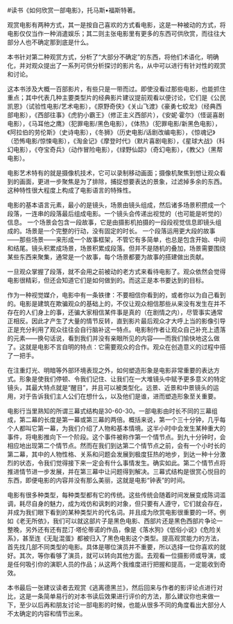 #读书《如何欣赏一部电影》，托马斯•福斯特著。

观赏电影有两种方式，其一是按自己喜欢的方式看电影，这是一种被动的方式，将电影仅仅当作一种消遣娱乐；其二则主张电影里有更多的东西可供欣赏，而往往大部分人也不确定那到底是什么。

本书针对第二种观赏方式，分析了“大部分不确定”的东西，将他们术语化，明确化，并对观众提出了一系列可供分析探讨的影片名，从中可以进行有针对性的观赏和讨论。

这本书涉及大概一百部影片，有些只是一带而过。即使没看过那些电影，也能抓住重点；其中代表几种主要类型片的经典影片建议提前观看以便讨论，它们是《公民凯恩》（试验性电影/艺术电影），《原野奇侠》《关山飞渡》《豪勇七蛟龙》（经典西部电影），《西部往事》《虎豹小霸王》（修正主义西部片），《安妮·霍尔》（怪诞喜剧电影），《马耳他之鹰》（犯罪电影/黑色电影），《体热》（犯罪电影/新黑色电影），《阿拉伯的劳伦斯》（史诗电影），《冬狮》（历史电影/话剧改编电影），《惊魂记》（恐怖电影/惊悚电影），《淘金记》《摩登时代》（默片喜剧电影），《星球大战》（科幻电影），《夺宝奇兵》（动作冒险电影），《绿野仙踪》（奇幻电影），《教父》（黑帮电影）。

电影艺术特有的就是摄像机技术，它可以录制移动画面；摄像机聚焦到想让观众看到的画面，更进一步聚焦是为了排除，捕捉想要表达的景象，过滤掉多余的东西。这种特性很大程度上构成了电影语言的特殊性。

电影的基本语言元素，最小的是镜头，场景由镜头组成，然后诸多场景积攒成一个段落，一连串的段落最后组成电影。一个镜头会传递出视觉的（也可能是听觉的）信息。 一个场景会包含一段故事，它是由摄影机拍摄的一段段视觉信息即镜头组成的。场景是一个完整的行动，没有固定的时长。 一个段落运用更大段的故事——那些场景——来形成一个故事框架，不管它有多简单，也总是包含开始、中间和结尾。镜头积累成场景，场景积累成段落。但并不是随机的叠加，场景需要围绕某些东西来聚集，通常是一个故事，每个场景都要为故事的搭建做出贡献。

一旦观众掌握了段落，就不会用之前被动的老方式来看待电影了。观众依然会觉得电影很精彩，但还会知道它们是如何做到的。而这正是本书要达到的目标。

作为一种视觉媒介，电影中有一条铁律：不要相信你看到的，或者你以为自己看到的。电影是建筑在欺骗观众的基础上的，不仅让观众相信那些从来没有发生在并不存在的人们身上的事，还骗大家相信某件事是真的（在剧情之内），尽管事实通常正相反。因此才产生了大量的情节反转，直到影片最后观众才大呼上当的影像引导正是充分利用了观众往往会自行脑补这一特点。电影制作者让观众自己补充上遗落的元素——换句话说，看到我们并没有亲眼所见的内容——而我们愉快地这么做了。这就是电影不言自明的特点：它需要观众的合作。观众在创造意义的过程中搭了一把手。

在注重灯光、明暗等外部环境表现之外，如何塑造形象是电影非常重要的表达方式。形象是使我们停顿、令我们记住、让我们在一大堆镜头中赋予更多意义的特定镜头，其最大特点就是“醒目”，并且可以被类型化。远景、近景和中景镜头的运用，对于告诉我们主人公们在想什么，以及他们是谁，进而塑造形象至关重要。

电影行当里熟知的所谓三幕式结构是30-60-30。一部电影由时长不同的三幕组成，第二幕的长度是第一幕或第三幕的两倍。概括来说，第一个三十分钟，几乎每个人都叫它第一幕，为我们介绍了人物和基本情境。这半小时中会发生某种重大的事件，将电影推向下一个阶段。这个事件被称作第一个情节点。到九十分钟时，会相应地出现第二个情节点。然而在我们到达第二个情节点之前，会有一个小时长的第二幕，其中的人物性格、关系和问题会发展到极度狂热的地步，到达一种十分激烈的状态，令我们觉得接下来一定会有什么事情发生。确实如此。第二个情节点将推进情节进一步发展，并在第三幕中让问题得到解决。三幕式结构是很赏心悦目的东西，即便电影的内容并没有那么美丽，这就是电影“钟表”的时间。

电影有很多种类型，每种类型都有它的传统。这些传统会随着时间发展变成陈词滥调，耗尽自身的魅力，成为戏仿和讽刺的对象，但只要有人遵守，它们就会存在，并成为我们眼下看到的某种类型片的代名词。并且成为欣赏电影很重要的一环。例如《老无所依》，我们可以就这部片子是黑色电影、西部片还是黑色西部片争论一整晚，另外还有还有昆汀·塔伦蒂诺的作品，像是《落水狗》《低俗小说》《危险关系》，甚至连《无耻混蛋》都被归入了黑色电影这个类型。提高观赏能力的方法，首先找几部不同类型的电影。具体是哪位演员并不重要，所以选择一位你喜欢的就好。其次，等你看够了演员，就可以转向其他方面。去观看一位摄影师或导演，或是任何吸引你的演职人员的作品；从这两个我维度进行把握和提高，一定能收到奇效。

本书最后一张建议读者去观赏《逃离德黑兰》，然后回来与作者的影评论点进行对比，这是一条简单易行的对本书读后效果进行评价的方法，那么建议你也来做一下，至少以后再和朋友讨论一部电影的时候，也能从很多不同的角度看出大部分人不太确定的内容和情节出来。
